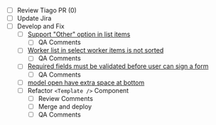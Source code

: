 - [ ] Review Tiago PR (0)
- [ ] Update Jira
- [ ] Develop and Fix
  - [ ] [Support "Other" option in list items](https://www.pivotaltracker.com/story/show/162720284)
    - [ ] QA Comments
  - [ ] [Worker list in select worker items is not sorted](https://www.pivotaltracker.com/story/show/162720254)
    - [ ] QA Comments
  - [ ] [Required fields must be validated before user can sign a form](https://www.pivotaltracker.com/story/show/162769148)
    - [ ] QA Comments
  - [ ] [model open have extra space at bottom](https://www.pivotaltracker.com/story/show/162900611)
  - [ ] Refactor `<Template />` Component
    - [ ] Review Comments
    - [ ] Merge and deploy
    - [ ] QA Comments